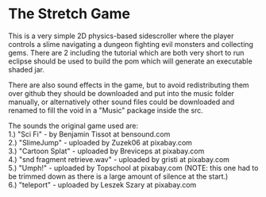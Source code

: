 # The Stretch Game
This is a very simple 2D physics-based sidescroller where the player controls a slime navigating a dungeon fighting evil monsters and collecting gems.
There are 2 including the tutorial which are both very short to run eclipse should be used to build the pom which will generate an executable shaded jar.

There are also sound effects in the game, but to avoid redistributing them over github they should be downloaded and put into the music folder manually,
or alternatively other sound files could be downloaded and renamed to fill the void in a "Music" package inside the src.

The sounds the original game used are: <br>
1.) "Sci Fi" - by Benjamin Tissot at bensound.com <br>
2.) "SlimeJump" - uploaded by Zuzek06 at pixabay.com <br>
3.) "Cartoon Splat" - uploaded by Breviceps at pixabay.com <br>
4.) "snd fragment retrieve.wav" - uploaded by gristi at pixabay.com <br>
5.) "Umph!" - uploaded by Topschool at pixabay.com  (NOTE: this one had to be trimmed down as there is a large amount of silence at the start.) <br>
6.) "teleport" - uploaded by Leszek Szary at pixabay.com <br>
